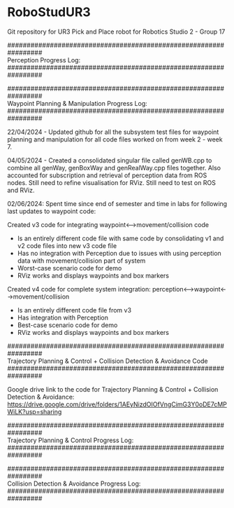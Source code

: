 # RoboStudUR3

Git repository for UR3 Pick and Place robot for Robotics Studio 2 - Group 17

#################################################################  
Perception Progress Log:  
#################################################################  

#################################################################  
Waypoint Planning & Manipulation Progress Log:  
#################################################################  

22/04/2024 - Updated github for all the subsystem test files for waypoint planning and manipulation for all code files worked on from week 2 - week 7.

04/05/2024 - Created a consolidated singular file called genWB.cpp to combine all genWay, genBoxWay and genRealWay.cpp files together. Also accounted for subscription and retrieval of perception data from ROS nodes. Still need to refine visualisation for RViz. Still need to test on ROS and RViz.

02/06/2024:
Spent time since end of semester and time in labs for following last updates to waypoint code:

Created v3 code for integrating waypoint<-->movement/collision code
- Is an entirely different code file with same code by consolidating v1 and v2 code files into new v3 code file
- Has no integration with Perception due to issues with using perception data with movement/collision part of system
- Worst-case scenario code for demo
- RViz works and displays waypoints and box markers

Created v4 code for complete system integration: perception<-->waypoint<-->movement/collision
- Is an entirely different code file from v3
- Has integration with Perception
- Best-case scenario code for demo
- RViz works and displays waypoints and box markers

#################################################################  
Trajectory Planning & Control + Collision Detection & Avoidance Code  
#################################################################  

Google drive link to the code for Trajectory Planning & Control + Collision Detection & Avoidance:  
https://drive.google.com/drive/folders/1AEyNizdOIOfVngCimG3Y0oDE7cMPWiLK?usp=sharing

#################################################################  
Trajectory Planning & Control Progress Log:  
#################################################################

#################################################################  
Collision Detection & Avoidance Progress Log:  
#################################################################  
